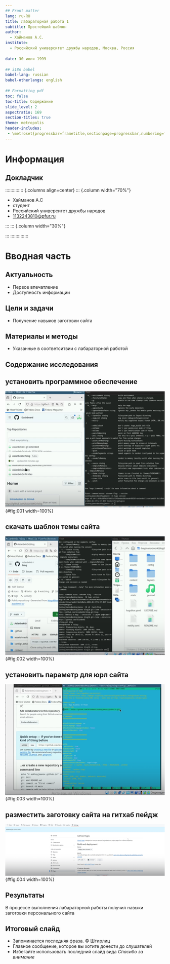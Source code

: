 ```yaml
---
## Front matter
lang: ru-RU
title: Лабараторная работа 1
subtitle: Простейший шаблон
author:
  - Хайманов А.С.
institute:
  - Российский университет дружбы народов, Москва, Россия

date: 30 июля 1999

## i18n babel
babel-lang: russian
babel-otherlangs: english

## Formatting pdf
toc: false
toc-title: Содержание
slide_level: 2
aspectratio: 169
section-titles: true
theme: metropolis
header-includes:
 - \metroset{progressbar=frametitle,sectionpage=progressbar,numbering=fraction}
---
```


# Информация

## Докладчик

:::::::::::::: {.columns align=center}
::: {.column width="70%"}

  * Хайманов А.С
  * студент
  * Российский университет дружбы народов
  * [1132243810@pfur.ru](mailto:1132243810@pfur.ru)

:::
::: {.column width="30%"}


:::
::::::::::::::

# Вводная часть

## Актуальность

- Первое впечатление
- Доступность информации


## Цели и задачи

- Получение навыков заготовки сайта

## Материалы и методы

- Указанные в соответситвии с лабараторной работой

## Содержание исследования

## установить программное обеспечение
![Установка хуга (рис 1)](image/hugo_inst.png){#fig:001 width=100%}

## скачать шаблон темы сайта
![скачать шаблон (рис 2)](image/down_shab.png){#fig:002 width=100%}

## установить параметр для юрл сайта
![url (рис 3)](image/url.png){#fig:003 width=100%}

## разместить заготовку сайта на гитхаб пейдж
![git page (рис 2)](image/git_page.png){#fig:004 width=100%}

## Результаты

В процессе выполнения лабараторной работы получил навыки заготовки персонального сайта


## Итоговый слайд

- Запоминается последняя фраза. © Штирлиц
- Главное сообщение, которое вы хотите донести до слушателей
- Избегайте использовать последний слайд вида *Спасибо за внимание*





